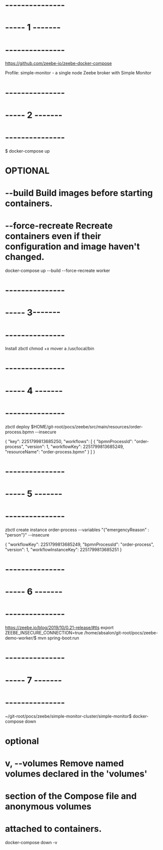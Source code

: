 # ---------------
# ----- 1 -------
# ---------------
https://github.com/zeebe-io/zeebe-docker-compose

Profile: simple-monitor - a single node Zeebe broker with Simple Monitor

# ---------------
# ----- 2 -------
# ---------------


$ docker-compose up

# OPTIONAL
#  --build                    Build images before starting containers.
#  --force-recreate           Recreate containers even if their configuration  and image haven't changed.
docker-compose up --build --force-recreate worker


# ---------------
# ----- 3-------
# ---------------

Install zbctl
  chmod +x
  mover a /usr/local/bin

# ---------------
# ----- 4 -------
# ---------------

zbctl deploy $HOME/git-root/pocs/zeebe/src/main/resources/order-process.bpmn --insecure

{
  "key": 2251799813685250,
  "workflows": [
    {
      "bpmnProcessId": "order-process",
      "version": 1,
      "workflowKey": 2251799813685249,
      "resourceName": "order-process.bpmn"
    }
  ]
}

# ---------------
# ----- 5 -------
# ---------------

zbctl create instance order-process --variables "{\"emergencyReason\" : \"person\"}" --insecure

{
  "workflowKey": 2251799813685249,
  "bpmnProcessId": "order-process",
  "version": 1,
  "workflowInstanceKey": 2251799813685251
}

# ---------------
# ----- 6 -------
# ---------------

https://zeebe.io/blog/2019/10/0.21-release/#tls
export ZEEBE_INSECURE_CONNECTION=true
/home/absalon/git-root/pocs/zeebe-demo-worker/$ mvn spring-boot:run


# ---------------
# ----- 7 -------
# ---------------

~/git-root/pocs/zeebe/simple-monitor-cluster/simple-monitor$ docker-compose down

# optional
# v, --volumes           Remove named volumes declared in the 'volumes'
#                        section of the Compose file and anonymous volumes
#                        attached to containers.
docker-compose down -v
